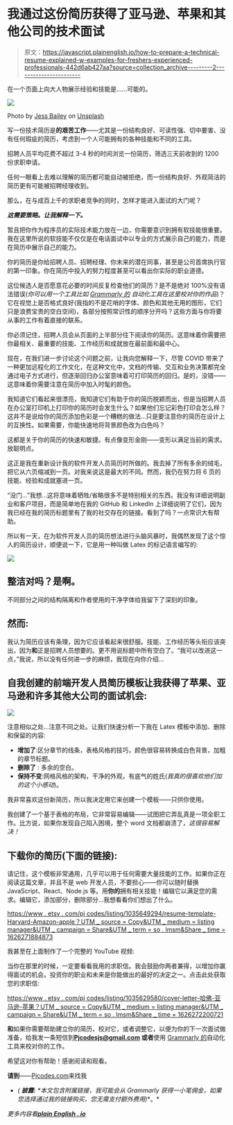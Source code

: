 # 我通过这份简历获得了亚马逊、苹果和其他公司的技术面试

> 原文：<https://javascript.plainenglish.io/how-to-prepare-a-technical-resume-explained-w-examples-for-freshers-experienced-professionals-442d6ab427aa?source=collection_archive---------2----------------------->

在一个页面上向大人物展示经验和技能是……可能的。

![](img/50305cf826312c98df3b04df93eff898.png)

Photo by [Jess Bailey](https://unsplash.com/@jessbaileydesigns?utm_source=medium&utm_medium=referral) on [Unsplash](https://unsplash.com?utm_source=medium&utm_medium=referral)

写一份技术简历是**的艰苦工作**——尤其是一份结构良好、可读性强、切中要害、没有任何瑕疵的简历，考虑到一个人可能拥有的各种技能和不同的工具。

招聘人员平均花费不超过 3-4 秒的时间浏览一份简历，筛选三天前收到的 1200 份求职申请。

任何一眼看上去难以理解的简历都可能自动被拒绝，而一份结构良好、外观简洁的简历更有可能被招聘经理收到。

那么，在与成百上千的求职者竞争的同时，怎样才能进入面试的大门呢？

***这需要策略。让我解释一下。***

暂且把你作为程序员的实际技术能力放在一边，你需要意识到拥有软技能很重要。我在这里所说的软技能不仅仅是在电话面试中以专业的方式展示自己的能力，而是在简历中展示自己的能力。

你的简历是你给招聘人员、招聘经理、你未来的潜在同事，甚至是公司首席执行官的第一印象。你在简历中投入的努力程度甚至可以看出你实际的职业道德。

这位候选人是否愿意花必要的时间反复检查他们的简历？是不是绝对 100%没有语法错误(*你可以用一个工具比如* [*Grammarly 的*](https://www.tkqlhce.com/click-100417643-11275706) *自动化工具在这里校对你的作品*)？它在视觉上是否格式良好(我指的不是花哨的字体、颜色和其他无用的图形，它们只是浪费宝贵的空白空间)，各部分按照常识性的顺序分开吗？这些方面与你将要从事的工作有着直接的联系。

你必须记住，招聘人员会从页面的上半部分往下阅读你的简历。这意味着你需要把你最相关、最重要的技能、工作经历和成就放在最前面和最中心。

现在，在我们进一步讨论这个问题之前，让我向您解释一下，尽管 COVID 带来了一种更加远程化的工作文化，在这种文化中，文档的传输、交互和业务决策都完全通过电子方式进行，但逐渐回归办公室意味着可打印简历的回归。是的，没错——这意味着你需要注意在简历中加入时髦的颜色。

我知道它们看起来很漂亮，我知道它们有助于你的简历脱颖而出，但是当招聘人员在办公室打印机上打印你的简历时会发生什么？如果他们忘记彩色打印会怎么样？这并不是说给你的简历添加色彩是一个糟糕的做法…只是要注意你的简历在设计上的互换性。如果需要，你能快速地将背景颜色改为白色吗？

这都是关于你的简历的快速和敏捷。有点像变形金刚——变形以满足当前的需求。放聪明点。

这正是我在重新设计我的软件开发人员简历时所做的。我去掉了所有多余的绒毛，把它从六页缩减到一页。对我来说这是最大的不同。然而，我仍在努力将 6 页的技能、经验和成就塞进一页。

“没门…”我想…这将意味着牺牲/省略很多不是特别相关的东西。我没有详细说明副业和客户项目，而是简单地在我的 GitHub 和 LinkedIn 上详细说明了它们，因为我已经在我的简历标题里有了我的社交存在的链接。看到了吗？一点常识大有帮助。

所以有一天，在为软件开发人员的简历想法进行头脑风暴时，我偶然发现了这个惊人的简历设计，顺便说一下，它是用一种叫做 Latex 的标记语言编写的:

![](img/906102ebb38842811cc69d0487d13835.png)

## 整洁对吗？是啊。

不同部分之间的结构隔离和作者使用的干净字体给我留下了深刻的印象。

## 然而:

我认为简历应该有条理，因为它应该看起来很舒服。技能、工作经历等头衔应该突出，因为**和**正是招聘人员想要的。更不用说标题中所有空白了。“我可以改进这一点，”我说，所以没有任何进一步的麻烦，我现在向你介绍…

## 自我创建的前端开发人员简历模板让我获得了苹果、亚马逊和许多其他大公司的面试机会:

![](img/45ac08d82ad562cc488bb2917c5fe491.png)

注意相似之处…注意不同之处。让我们快速分析一下我在 Latex 模板中添加、删除和保留的内容:

*   **增加了**:区分章节的线条，表格风格的技巧，颜色很容易转换成白色背景，加粗的章节标题。
*   **删除了** : 多余的空白。
*   **保持不变**:网格风格的架构，干净的外观，有底气的姓氏(*我真的很喜欢他们加的这个小感动*)。

我非常喜欢这份新简历，所以我决定用它来创建一个模板——只供你使用。

我创建了一个基于表格的布局，它非常容易编辑——试图把它弄乱真是一项全职工作。比方说，如果你发现自己陷入困境，整个 word 文档都崩溃了，*这很容易解决！*

## **下载你的简历(下面的链接):**

请记住，这个模板非常通用，几乎可以用于任何需要大量技能的工作。如果你正在阅读这篇文章，并且不是 web 开发人员，不要担心——你可以随时替换 JavaScript、React、Node.js 等。用**你的**拥有相关技能！编辑它以满足您的需求。编辑它，添加部分，删除部分…我想看看你们想出了什么。

[https://www . etsy . com/pj codes/listing/1035649294/resume-template-Harvard-Amazon-apple？UTM _ source = Copy&UTM _ medium = listing manager&UTM _ campaign = Share&UTM _ term = so . lmsm&Share _ time = 1626271884873](https://www.etsy.com/pjcodes/listing/1035649294/resume-template-harvard-amazon-apple?utm_source=Copy&utm_medium=ListingManager&utm_campaign=Share&utm_term=so.lmsm&share_time=1626271884873)

我甚至在上面制作了一个完整的 YouTube 视频:

当你在那里的时候，一定要看看我用的求职信。我会鼓励你两者兼得，以增加你赢得面试的机会。投资你的职业和未来是你能做出的最好的决定之一。点击此处获取您的求职信:

[https://www . etsy . com/pj codes/listing/1035629580/cover-letter-哈佛-亚马逊-苹果？UTM _ source = Copy&UTM _ medium = listing manager&UTM _ campaign = Share&UTM _ term = so . lmsm&Share _ time = 1626272200721](https://www.etsy.com/pjcodes/listing/1035629580/cover-letter-harvard-amazon-apple?utm_source=Copy&utm_medium=ListingManager&utm_campaign=Share&utm_term=so.lmsm&share_time=1626272200721)

**和**如果你需要帮助建立你的简历，校对它，或者调整它，以便为你的下一次面试做准备，给我发一条短信到**Pjcodesjs@gmail.com 或者**使用 [Grammarly 的](https://www.tkqlhce.com/click-100417643-11275706)自动化工具来校对你的工作。

希望这对你有帮助！感谢阅读和观看。

**请到**——[Pjcodes.com](http://www.pjcodes.com/)来找我

*   **(* ***披露:*** *本文包含附属链接，我可能会从 Grammarly 获得一小笔佣金，如果您选择通过我的链接购买，您无需支付额外费用)**。*

*更多内容看*[***plain English . io***](http://plainenglish.io/)